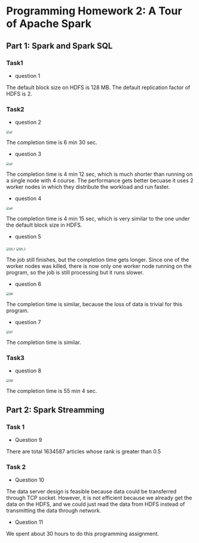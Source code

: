 # Programming Homework 2: A Tour of Apache Spark

## Part 1: Spark and Spark SQL

### Task1

- question 1

The default block size on HDFS is 128 MB. The default replication factor of HDFS is 2.

### Task2

- question 2


<img src="p1t2/q2.png" alt="q2" style="zoom:50%;" />

The completion time is 6 min 30 sec.

- question 3


<img src="p1t2/q3.png" alt="q3" style="zoom:50%;" />

The completion time is 4 min 12 sec, which is much shorter than running on a single node with 4 course. The performance gets better becuase it uses 2 worker nodes in which they distribute the workload and run faster.

- question 4


<img src="p1t2/q4.png" alt="q4" style="zoom:50%;" />

The completion time is 4 min 15 sec, which is very similar to the one under the default block size in HDFS. 

- question 5


<img src="p1t2/Q5_1.png" alt="Q5_1" style="zoom:50%;" />

<img src="p1t2/Q5_2.png" alt="Q5_2" style="zoom:50%;" />

The job still finishes, but the completion time gets longer. Since one of the worker nodes was killed, there is now only one worker node running on the program, so the job is still processing but it runs slower.

- question 6


<img src="p1t2/Q6.png" alt="Q6" style="zoom:50%;" />

The completion time is similar, because the loss of data is trivial for this program.

- question 7

<img src="p1t2/Q7.png" alt="Q7" style="zoom:50%;" />

The completion time is similar.

### Task3

- question 8

<img src="p1t3/Q8.png" alt="Q8" style="zoom:50%;" />

The completion time is 55 min 4 sec.

## Part 2: Spark Streamming

### Task 1

- Question 9

There are total 1634587 articles whose rank is greater than 0.5

### Task 2

- Question 10

The data server design is feasible because data could be transferred through TCP socket. However, it is not efficient because we already get the data on the HDFS, and we could just read the data from HDFS instead of transmitting the data through network.

- Question 11

We spent about 30 hours to do this programming assignment.
